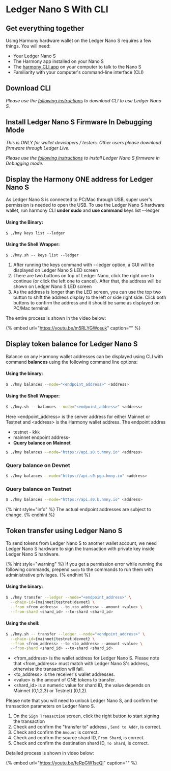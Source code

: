 # Ledger Nano S With CLI

## Get everything together

Using Harmony hardware wallet on the Ledger Nano S requires a few things. You will need:

* Your Ledger Nano S
* The Harmony app installed on your Nano S
* The [harmony CLI app](https://docs.harmony.one/sdk-wiki/command-line-interface/using-the-harmony-cli-tool) on your computer to talk to the Nano S
* Familiarity with your computer's command-line interface \(CLI\)

## Download CLI

_Please use the_ [_following instructions_](https://docs.harmony.one/home/wallet-guides/harmony-cli/download-setup) _to download CLI to use Ledger Nano S._

## Install Ledger Nano S Firmware In Debugging Mode

_This is ONLY for wallet developers / testers. Other users please download firmware through Ledger Live._

_Please use the_ [_following instructions_](https://docs.harmony.one/home/wallet-guides/ledger/install-and-setup) _to install Ledger Nano S firmware in Debugging mode._

## Display the Harmony ONE address for Ledger Nano S

As Ledger Nano S is connected to PC/Mac through USB, super user's permission is needed to open the USB. To use the Ledger Nano S hardware wallet, run harmony CLI **under sudo** and **use command** keys list --ledger

#### Using the Binary:

```text
$ ./hmy keys list --ledger
```

#### Using the Shell Wrapper:

```text
$ ./hmy.sh -- keys list --ledger
```

1. After running the keys command with --ledger option, a GUI will be displayed on Ledger Nano S LED screen
2. There are two buttons on top of Ledger Nano, click the right one to continue \(or click the left one to cancel\). After that, the address will be shown on Ledger Nano S LED screen
3. As the address is longer than the LED screen, you can use the top two button to shift the address display to the left or side right side. Click both buttons to confirm the address and it should be same as displayed on PC/Mac terminal.‌

The entire process is shown in the video below:

{% embed url="https://youtu.be/m5RLYGWosuk" caption="" %}

## Display token balance for Ledger Nano S <a id="display-token-balance-for-ledger-nano-s"></a>

Balance on any Harmony wallet addresses can be displayed using CLI with command **balances** using the following command line options:

#### Using the binary:

```bash
$ ./hmy balances --node="<endpoint_address>" <address>
```

#### Using the Shell Wrapper:

```bash
$ ./hmy.sh -- balances --node="<endpoint_address>" <address>
```

Here &lt;endpoint\_address&gt; is the server address for either Mainnet or Testnet and &lt;address&gt; is the Harmony wallet address.‌ The endpoint addres

* testnet - kkk
* mainnet endpoint address-
* **Query balance on Mainnet**

```bash
$ ./hmy balances --node="https://api.s0.t.hmny.io" <address>
```

### ‌**Query balance on Devnet**

```bash
$ ./hmy balances --node="https://api.s0.pga.hmny.io" <address>
```

### Query balance on Testnet

```bash
$ ./hmy balances --node="https://api.s0.b.hmny.io" <address>
```

{% hint style="info" %}
The actual endpoint addresses are subject to change.
{% endhint %}

## Token transfer using Ledger Nano S

To send tokens from Ledger Nano S to another wallet account, we need Ledger Nano S hardware to sign the transaction with private key inside Ledger Nano S hardware.

{% hint style="warning" %}
If you get a permission error while running the following commands, prepend `sudo` to the commands to run them with administrative privileges.
{% endhint %}

#### Using the binary:

```bash
$ ./hmy transfer --ledger --node="<endpoint_address>" \
  --chain-id={mainnet|testnet|devnet} \
  --from <from_address> --to <to_address> --amount <value> \
  --from-shard <shard_id> --to-shard <shard_id>
```

#### Using the shell:

```bash
$ ./hmy.sh -- transfer --ledger --node="<endpoint_address>" \
  --chain-id={mainnet|testnet|devnet} \
  --from <from_address> --to <to_address> --amount <value> \
  --from-shard <shard_id> --to-shard <shard_id>
```

* &lt;from\_address&gt; is the wallet address for Ledger Nano S. Please note that &lt;from\_address&gt; must match with Ledger Nano S's address, otherwise the transaction will fail.
* &lt;to\_address&gt; is the receiver's wallet addresses.
* &lt;value&gt; is the amount of ONE tokens to transfer.
* &lt;shard\_id&gt; is a numeric value for shard ID, the value depends on Mainnet \(0,1,2,3\) or Testnet\) \(0,1,2\).

Please note that you will need to unlock Ledger Nano S, and confirm the transaction parameters on Ledger Nano S.

1. On the `Sign Transaction` screen, click the right button to start signing the transaction
2. Check and confirm the "transfer to" address , `Send to Addr`, is correct.
3. Check and confirm the `Amount` is correct.
4. Check and confirm the source shard ID, `From Shard`, is correct.
5. Check and confirm the destination shard ID, `To Shard`, is correct.

Detailed process is shown in video below:

{% embed url="https://youtu.be/feRpGW1seQI" caption="" %}

